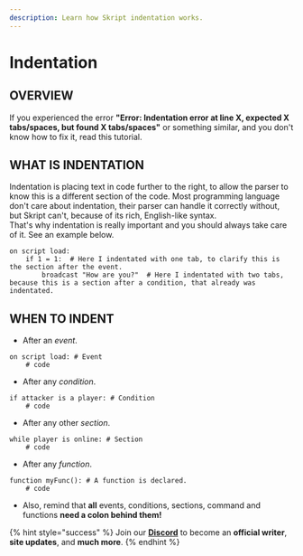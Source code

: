 ```yaml
---
description: Learn how Skript indentation works.
---
```


# Indentation

## OVERVIEW

If you experienced the error **"Error: Indentation error at line X, expected X tabs/spaces, but found X tabs/spaces"** or something similar, and you don't know how to fix it, read this tutorial.

## WHAT IS INDENTATION <a id="1-what-is-indentation"></a>

Indentation is placing text in code further to the right, to allow the parser to know this is a different section of the code. Most programming language don't care about indentation, their parser can handle it correctly without, but Skript can't, because of its rich, English-like syntax.  
That's why indentation is really important and you should always take care of it. See an example below.

```text
on script load: 
    if 1 = 1:  # Here I indentated with one tab, to clarify this is the section after the event.
        broadcast "How are you?"  # Here I indentated with two tabs, because this is a section after a condition, that already was indentated.    
```

## WHEN TO INDENT <a id="2-rules-of-indentation"></a>

* After an _event_.

```text
on script load: # Event
    # code
```

* After any _condition_.

```text
if attacker is a player: # Condition
    # code
```

* After any other _section_.

```text
while player is online: # Section
    # code
```

* After any _function_.

```text
function myFunc(): # A function is declared.
    # code
```

* Also, remind that **all** events, conditions, sections, command and functions **need a colon behind them!**

{% hint style="success" %}
Join our **[Discord](https://invite.gg/minehutxyz)** to become an **official writer**, **site updates**, and **much more**.
{% endhint %}


